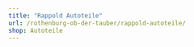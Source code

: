 ```yaml
---
title: "Rappold Autoteile"
url: /rothenburg-ob-der-tauber/rappold-autoteile/
shop: Autoteile
---
```

